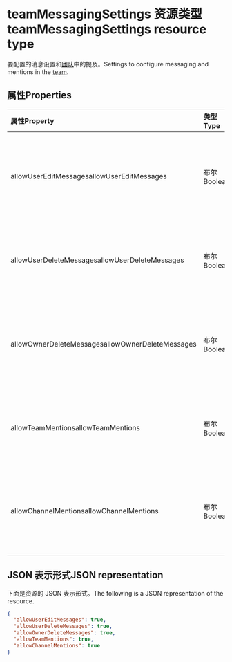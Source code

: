 # <a name="teammessagingsettings-resource-type"></a><span data-ttu-id="8a726-101">teamMessagingSettings 资源类型</span><span class="sxs-lookup"><span data-stu-id="8a726-101">teamMessagingSettings resource type</span></span>



<span data-ttu-id="8a726-102">要配置的消息设置和[团队](team.md)中的提及。</span><span class="sxs-lookup"><span data-stu-id="8a726-102">Settings to configure messaging and mentions in the [team](team.md).</span></span>

## <a name="properties"></a><span data-ttu-id="8a726-103">属性</span><span class="sxs-lookup"><span data-stu-id="8a726-103">Properties</span></span>
| <span data-ttu-id="8a726-104">属性</span><span class="sxs-lookup"><span data-stu-id="8a726-104">Property</span></span>     | <span data-ttu-id="8a726-105">类型</span><span class="sxs-lookup"><span data-stu-id="8a726-105">Type</span></span>   |<span data-ttu-id="8a726-106">说明</span><span class="sxs-lookup"><span data-stu-id="8a726-106">Description</span></span>|
|:---------------|:--------|:----------|
|<span data-ttu-id="8a726-107">allowUserEditMessages</span><span class="sxs-lookup"><span data-stu-id="8a726-107">allowUserEditMessages</span></span>|<span data-ttu-id="8a726-108">布尔</span><span class="sxs-lookup"><span data-stu-id="8a726-108">Boolean</span></span>|<span data-ttu-id="8a726-109">如果设置为 true，则用户可以编辑他们的邮件。</span><span class="sxs-lookup"><span data-stu-id="8a726-109">If set to true, users can edit their messages.</span></span>|
|<span data-ttu-id="8a726-110">allowUserDeleteMessages</span><span class="sxs-lookup"><span data-stu-id="8a726-110">allowUserDeleteMessages</span></span>|<span data-ttu-id="8a726-111">布尔</span><span class="sxs-lookup"><span data-stu-id="8a726-111">Boolean</span></span>|<span data-ttu-id="8a726-112">如果设置为 true，则用户可以删除其邮件。</span><span class="sxs-lookup"><span data-stu-id="8a726-112">If set to true, users can delete their messages.</span></span>|
|<span data-ttu-id="8a726-113">allowOwnerDeleteMessages</span><span class="sxs-lookup"><span data-stu-id="8a726-113">allowOwnerDeleteMessages</span></span>|<span data-ttu-id="8a726-114">布尔</span><span class="sxs-lookup"><span data-stu-id="8a726-114">Boolean</span></span>|<span data-ttu-id="8a726-115">如果设置为 true，则所有者可以删除任何消息。</span><span class="sxs-lookup"><span data-stu-id="8a726-115">If set to true, owners can delete any message.</span></span>|
|<span data-ttu-id="8a726-116">allowTeamMentions</span><span class="sxs-lookup"><span data-stu-id="8a726-116">allowTeamMentions</span></span>|<span data-ttu-id="8a726-117">布尔</span><span class="sxs-lookup"><span data-stu-id="8a726-117">Boolean</span></span>|<span data-ttu-id="8a726-118">如果设置为 true，允许提及的 @team。</span><span class="sxs-lookup"><span data-stu-id="8a726-118">If set to true, @team mentions are allowed.</span></span>|
|<span data-ttu-id="8a726-119">allowChannelMentions</span><span class="sxs-lookup"><span data-stu-id="8a726-119">allowChannelMentions</span></span>|<span data-ttu-id="8a726-120">布尔</span><span class="sxs-lookup"><span data-stu-id="8a726-120">Boolean</span></span>|<span data-ttu-id="8a726-121">如果设置为 true，允许提及的 @channel。</span><span class="sxs-lookup"><span data-stu-id="8a726-121">If set to true, @channel mentions are allowed.</span></span>|

## <a name="json-representation"></a><span data-ttu-id="8a726-122">JSON 表示形式</span><span class="sxs-lookup"><span data-stu-id="8a726-122">JSON representation</span></span>

<span data-ttu-id="8a726-123">下面是资源的 JSON 表示形式。</span><span class="sxs-lookup"><span data-stu-id="8a726-123">The following is a JSON representation of the resource.</span></span>

<!-- {
  "blockType": "resource",
  "@odata.type": "microsoft.graph.teamMessagingSettings"
}-->

```json
{
  "allowUserEditMessages": true,
  "allowUserDeleteMessages": true,
  "allowOwnerDeleteMessages": true,
  "allowTeamMentions": true,
  "allowChannelMentions": true    
}
```

<!-- uuid: 8fcb5dbc-d5aa-4681-8e31-b001d5168d79
2015-10-25 14:57:30 UTC -->
<!-- {
  "type": "#page.annotation",
  "description": "team's messagingSettings resource",
  "keywords": "",
  "section": "documentation",
  "tocPath": ""
}-->
